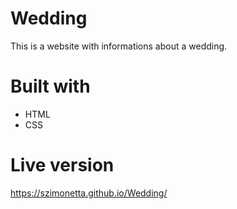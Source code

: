 # Wedding
This is a website with informations about a wedding.

# Built with
- HTML
- CSS

# Live version
https://szimonetta.github.io/Wedding/
